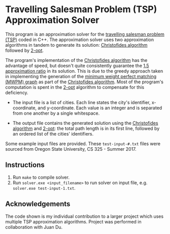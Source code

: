 # Travelling Salesman Problem (TSP) Approximation Solver

This program is an approximation solver for the [travelling salesman problem (TSP)](https://en.wikipedia.org/wiki/Travelling_salesman_problem) coded in C++. The approximation solver uses two approximation algorithms in tandem to generate its solution: [Christofides algorithm](https://en.wikipedia.org/wiki/Christofides_algorithm) followed by [2-opt](https://en.wikipedia.org/wiki/2-opt).

The program's implementation of the [Christofides algorithm](https://en.wikipedia.org/wiki/Christofides_algorithm) has the advantage of speed, but doesn't quite consistently guarantee the [1.5 approximation ratio](https://en.wikipedia.org/wiki/Christofides_algorithm#Approximation_ratio) in its solution. This is due to the greedy approach taken in implementing the generation of the [minimum weight perfect matching (MWPM) graph](https://en.wikipedia.org/wiki/Matching_(graph_theory)#Definition) as part of the [Christofides algorithm](https://en.wikipedia.org/wiki/Christofides_algorithm). Most of the program's computation is spent in the [2-opt](https://en.wikipedia.org/wiki/2-opt) algorithm to compensate for this deficiency.

* The input file is a list of cities. Each line states the city's identifier, x-coordinate, and y-coordinate. Each value is an integer and is separated from one another by a single whitespace.

* The output file contains the generated solution using the [Christofides algorithm](https://en.wikipedia.org/wiki/Christofides_algorithm) and [2-opt](https://en.wikipedia.org/wiki/2-opt): the total path length is in its first line, followed by an ordered list of the cities' identifiers.

Some example input files are provided. These `test-input-#.txt` files were sourced from Oregon State University, CS 325 - Summer 2017.

## Instructions
1. Run `make` to compile solver.
2. Run `solver.exe <input_filename>` to run solver on input file, e.g. `solver.exe test-input-1.txt`.

## Acknowledgements
The code shown is my individual contribution to a larger project which uses multiple TSP approximation algorithms. Project was performed in collaboration with Juan Du.

